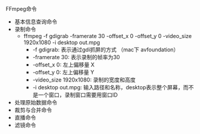 FFmpeg命令
- 基本信息查询命令
- 录制命令
  - ffmpeg -f gdigrab -framerate 30 -offset_x 0 -offset_y 0 -video_size 1920x1080 -i desktop out.mpg
    - -f gdigrab: 表示通过gdi抓屏的方式 （mac下 avfoundation）
    - -framerate 30: 表示录制的帧率为30
    - -offset_x 0: 左上偏移量 X
    - -offset_y 0: 左上偏移量 Y
    - -video_size 1920x1080: 录制的宽度和高度
    - -i desktop out.mpg: 输入路径和名称，desktop表示整个屏幕，而不是一个窗口，录制窗口需要用窗口ID
- 处理原始数据命令
- 裁剪与合并命令
- 直播命令
- 滤镜命令
